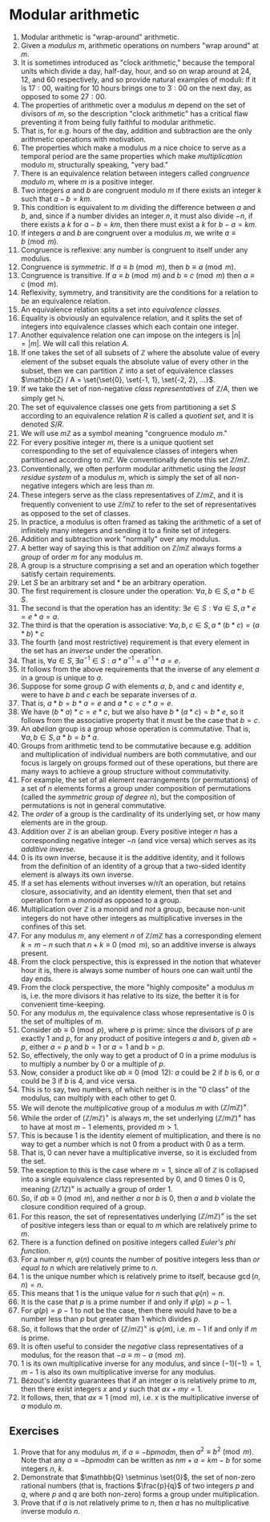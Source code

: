 # Modular arithmetic

1. Modular arithmetic is "wrap-around" arithmetic.
2. Given a *modulus* $m$, arithmetic operations on numbers "wrap around" at $m$.
3. It is sometimes introduced as "clock arithmetic," because the temporal units which divide a day, half-day, hour, and so on wrap around at $24$, $12$, and $60$ respectively, and so provide natural examples of moduli: if it is $17:00$, waiting for $10$ hours brings one to $3:00$ on the next day, as opposed to some $27:00$.
4. The properties of arithmetic over a modulus $m$ depend on the set of divisors of $m$, so the description "clock arithmetic" has a critical flaw preventing it from being fully faithful to modular arithmetic.
5. That is, for e.g. hours of the day, addition and subtraction are the only arithmetic operations with motivation.
6. The properties which make a modulus $m$ a nice choice to serve as a temporal period are the same properties which make *multiplication* modulo $m$, structurally speaking, "very bad."
7. There is an equivalence relation between integers called *congruence modulo m*, where $m$ is a positive integer.
8. Two integers $a$ and $b$ are congruent modulo $m$ if there exists an integer $k$ such that $a - b = km$.
9. This condition is equivalent to $m$ dividing the difference between $a$ and $b$, and, since if a number divides an integer $n$, it must also divide $-n$, if there exists a $k$ for $a - b = km$, then there must exist a $k$ for $b - a = km$.
10. If integers $a$ and $b$ are congruent over a modulus $m$, we write $a \equiv b \pmod m$.
11. Congruence is reflexive: any number is congruent to itself under any modulus.
12. Congruence is *symmetric*. If $a \equiv b \pmod m$, then $b \equiv a \pmod m$.
13. Congruence is transitive. If $a \equiv b \pmod m$ and $b \equiv c \pmod m$ then $a \equiv c \pmod m$.
14. Reflexivity, symmetry, and transitivity are the conditions for a relation to be an equivalence relation.
15. An equivalence relation splits a set into *equivalence classes.*
16. Equality is obviously an equivalence relation, and it splits the set of integers into equivalence classes which each contain one integer.
17. Another equivalence relation one can impose on the integers is $|n| = |m|$. We will call this relation $A$.
18. If one takes the set of all subsets of $\mathbb{Z}$ where the absolute value of every element of the subset equals the absolute value of every other in the subset, then we can partition $\mathbb{Z}$ into a set of equivalence classes $\mathbb{Z} / A = \set{\set{0}, \set{-1, 1}, \set{-2, 2}, ...}$.
19. If we take the set of non-negative *class representatives* of  $\mathbb{Z}/A$, then we simply get $\mathbb{N}$.
20. The set of equivalence classes one gets from partitioning a set $S$ according to an equivalence relation $R$ is called a *quotient set*, and it is denoted $S / R$.
21. We will use $m\mathbb{Z}$ as a symbol meaning "congruence modulo $m$."
22. For every positive integer $m$, there is a unique quotient set corresponding to the set of equivalence classes of integers when partitioned according to $m\mathbb{Z}$. We conventionally denote this set $\mathbb{Z}/m\mathbb{Z}$.
23. Conventionally, we often perform modular arithmetic using the *least residue system* of a modulus $m$, which is simply the set of all non-negative integers which are less than $m$.
24. These integers serve as the class representatives of $\mathbb{Z}/m\mathbb{Z}$, and it is frequently convenient to use $\mathbb{Z}/m\mathbb{Z}$ to refer to the set of representatives as opposed to the set of classes.
25. In practice, a modulus is often framed as taking the arithmetic of a set of infinitely many integers and sending it to a finite set of integers.
26. Addition and subtraction work "normally" over any modulus.
27. A better way of saying this is that addition on $\mathbb{Z}/m\mathbb{Z}$ always forms a *group* of order $m$ for any modulus $m$.
28. A group is a structure comprising a set and an operation which together satisfy certain requirements.
29. Let $S$ be an arbitrary set and $*$ be an arbitrary operation.
30. The first requirement is closure under the operation: $\forall{a, b}\in{S}, a * b\in{S}$.
31. The second is that the operation has an identity: $\exists{e}\in{S}:\forall{a}\in{S},a * e = e * a=a$.
32. The third is that the operation is associative: $\forall{a, b, c}\in{S}, a * (b * c)=(a * b) * c$
33. The fourth (and most restrictive) requirement is that every element in the set has an *inverse* under the operation.
34. That is, $\forall{a}\in S, \exists{a^{-1}} \in S: a * a^{-1}= a^{-1} * a=e$.
35. It follows from the above requirements that the inverse of any element $a$ in a group is unique to $a$.
36. Suppose for some group $G$ with elements $a$, $b$, and $c$ and identity $e$, were to have $b$ and $c$ each be separate inverses of $a$.
37. That is, $a * b = b * a = e$ and $a * c = c * a = e$.
38. We have $(b * a) * c = e * c$, but we also have $b * (a * c) = b * e$, so it follows from the associative property that it must be the case that $b = c$.
39. An *abelian* group is a group whose operation is commutative. That is, $\forall{a, b} \in S, a * b = b * a$.
40. Groups from arithmetic tend to be commutative because e.g. addition and multiplication of individual numbers are both commutative, and our focus is largely on groups formed out of these operations, but there are many ways to achieve a group structure without commutativity.
41. For example, the set of all element rearrangements (or permutations) of a set of $n$ elements forms a group under composition of permutations (called the *symmetric group of degree $n$*), but the composition of permutations is not in general commutative.
42. The *order* of a group is the cardinality of its underlying set, or how many elements are in the group.
43. Addition over $\mathbb{Z}$ is an abelian group. Every positive integer $n$ has a corresponding negative integer $-n$ (and vice versa) which serves as its *additive inverse.*
44. $0$ is its own inverse, because it is the additive identity, and it follows from the definition of an identity of a group that a two-sided identity element is always its own inverse.
45. If a set has elements without inverses w/r/t an operation, but retains closure, associativity, and an identity element, then that set and operation form a *monoid* as opposed to a group.
46. Multiplication over $\mathbb{Z}$ is a monoid and *not* a group, because non-unit integers do not have other integers as multiplicative inverses in the confines of this set.
47. For any modulus $m$, any element $n$ of $\mathbb{Z}/m\mathbb{Z}$ has a corresponding element $k = m - n$ such that $n + k \equiv 0 \pmod m$, so an additive inverse is always present.
48. From the clock perspective, this is expressed in the notion that whatever hour it is, there is always some number of hours one can wait until the day ends.
49. From the clock perspective, the more "highly composite" a modulus $m$ is, i.e. the more divisors it has relative to its size, the better it is for convenient time-keeping.
50. For any modulus $m$, the equivalence class whose representative is $0$ is the set of multiples of $m$.
51. Consider $ab \equiv 0 \pmod{p}$, where $p$ is prime: since the divisors of $p$ are exactly $1$ and $p$, for any product of positive integers $a$ and $b$, given $ab = p$, either $a = p$ and $b = 1$ or $a = 1$ and $b = p$.
52. So, effectively, the only way to get a product of $0$ in a prime modulus is to multiply a number by $0$ or a multiple of $p$.
53. Now, consider a product like $ab \equiv 0 \pmod{12}$: $a$ could be $2$ if $b$ is $6$, or $a$ could be $3$ if $b$ is $4$, and vice versa.
54. This is to say, two numbers, of which neither is in the "0 class" of the modulus, can multiply with each other to get 0.
55. We will denote the *multiplicative* group of a modulus $m$ with $(\mathbb{Z}/m\mathbb{Z})^{\times}$.
56. While the order of $(\mathbb{Z}/m\mathbb{Z})^{+}$ is always $m$, the set underlying $(\mathbb{Z}/m\mathbb{Z})^{\times}$ has to have at most $m-1$ elements, provided $m > 1$.
57. This is because $1$ is the identity element of multiplication, and there is no way to get a number which is not $0$ from a product with $0$ as a term.
58. That is, $0$ can never have a multiplicative inverse, so it is excluded from the set.
59. The exception to this is the case where $m = 1$, since all of $\mathbb{Z}$ is collapsed into a single equivalence class represented by $0$, and $0$ times $0$ is $0$, meaning $(\mathbb{Z}/1\mathbb{Z})^{\times}$ is actually a group of order $1$.
60. So, if $ab \equiv 0 \pmod{m}$, and neither $a$ nor $b$ is $0$, then $a$ and $b$ violate the closure condition required of a group.
61. For this reason, the set of representatives underlying $(\mathbb{Z}/m\mathbb{Z})^{\times}$ is the set of positive integers less than or equal to $m$ which are relatively prime to $m$.
62. There is a function defined on positive integers called *Euler's phi function*.
63. For a number $n$, $\varphi(n)$ counts the number of positive integers less than *or equal to* $n$ which are relatively prime to $n$.
64. $1$ is the unique number which is relatively prime to itself, because $\gcd(n, n) = n$.
65. This means that $1$ is the unique value for $n$ such that $\varphi(n) = n$.
66. It is the case that $p$ is a prime number if and only if $\varphi(p) = p - 1$.
67. For $\varphi(p) = p - 1$ to not be the case, then there would have to be a number less than $p$ but greater than $1$ which divides $p$.
68. So, it follows that the order of $(\mathbb{Z}/m\mathbb{Z})^{\times}$ is $\varphi(m)$, i.e. $m - 1$ if and only if $m$ is prime.
69. It is often useful to consider the *negative* class representatives of a modulus, for the reason that $-a \equiv m-a \pmod{m}$.
70. $1$ is its own multiplicative inverse for any modulus, and since $(-1)(-1) = 1$, $m - 1$ is also its own multiplicative inverse for any modulus.
71. Bézout's identity guarantees that if an integer $a$ is relatively prime to $m$, then there exist integers $x$ and $y$ such that $ax + my = 1$.
72. It follows, then, that $ax \equiv{1} \pmod{m}$, i.e. $x$ is the multiplicative inverse of $a$ modulo $m$.

## Exercises

1. Prove that for any modulus $m$, if $a \equiv -b pmod{m}$, then $a^2 \equiv b^2 \pmod{m}$. Note that any $a \equiv -b pmod{m}$ can be written as $nm + a = km - b$ for some integers $n$, $k$.
2. Demonstrate that $\mathbb{Q} \setminus \set{0}$, the set of non-zero rational numbers (that is, fractions $\frac{p}{q}$ of two integers $p$ and $q$, where $p$ and $q$ are both non-zero) forms a group under multiplication.
3. Prove that if $a$ is not relatively prime to $n$, then $a$ has no multiplicative inverse modulo $n$.
